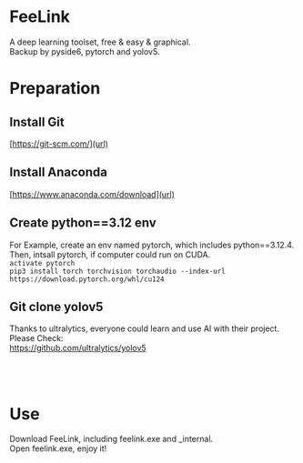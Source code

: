 # FeeLink <br/>

A deep learning toolset, free &amp; easy &amp; graphical.<br/>
Backup by pyside6, pytorch and yolov5.


# Preparation

## Install Git
[https://git-scm.com/](url)<br/>
## Install Anaconda
[https://www.anaconda.com/download](url)<br/>
## Create python==3.12 env
For Example, create an env named pytorch, which includes python==3.12.4.<br/>
Then, intsall pytorch, if computer could run on CUDA.<br/>
`activate pytorch`<br/>
`pip3 install torch torchvision torchaudio --index-url https://download.pytorch.org/whl/cu124`<br/>
## Git clone yolov5
Thanks to ultralytics, everyone could learn and use AI with their project. Please Check:<br/>
[https://github.com/ultralytics/yolov5 ](url)<br/>
 <br/>
 <br/>
 <br/>
# Use<br/>
Download FeeLink, including feelink.exe and _internal.<br/> 
Open feelink.exe, enjoy it!<br/>
